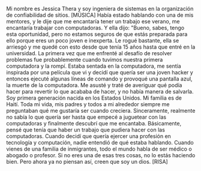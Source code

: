 Mi nombre es Jessica Thera y soy ingeniera de sistemas
en la organización de confiabilidad de sitios. [MÚSICA] Había estado hablando con una de mis mentores,
y le dije que me encantaría tener un trabajo ese verano, me encantaría trabajar con computadoras. Y ella dijo: "Bueno, sabes, tengo esta oportunidad,
pero no estamos seguros de que estás preparada para ello
porque eres un poco joven e inexperta. Le rogué bastante,
ella se arriesgó y me quedé con esto desde que tenía 15 años
hasta que entré en la universidad. La primera vez que me enfrenté al desafío
de resolver problemas fue probablemente cuando tuvimos
nuestra primera computadora y la rompí. Estaba sentada en la computadora,
me sentía inspirada por una película que vi y decidí que quería ser
una joven hacker y entonces ejecuté algunas líneas de comando y provoqué una pantalla azul,
la muerte de la computadora. Me asusté y traté de averiguar
qué podía hacer para revertir lo que acababa de hacer,
y no había manera de salvarla. Soy primera generación nacida en los Estados Unidos.
Mi familia es de Haití. Toda mi vida, mis padres y todos a mi alrededor
siempre me preguntaban qué me gustaría ser cuando creciera. Sinceramente, realmente no sabía lo que quería ser
hasta que empecé a juguetear con las computadoras
y finalmente descubrí que me encantaba. Básicamente, pensé que tenía que haber un trabajo
que pudiera hacer con las computadoras. Cuando decidí que quería ejercer
una profesión en tecnología y computación, nadie entendió
de qué estaba hablando. Cuando vienes de una familia de inmigrantes,
todo el mundo habla de ser médico o abogado o profesor. Si no eres una de esas tres cosas,
no lo estás haciendo bien. Pero ahora ya no piensan así,
creen que soy un dios. [RISA]